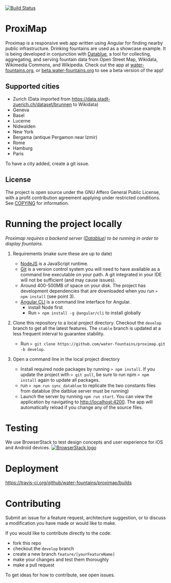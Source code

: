 [![Build Status](https://travis-ci.org/water-fountains/proximap.svg?branch=develop)](https://travis-ci.org/water-fountains/proximap)

# ProxiMap

Proximap is a responsive web app written using Angular for finding nearby public infrastructure. Drinking fountains are used as a showcase example.
It is being developed in conjunction with [Datablue](https://github.com/water-fountains/datablue), a tool for collecting, aggregating, and serving
fountain data from Open Street Map, Wikidata, Wikimedia Commons, and Wikipedia. Check out the app at [water-fountains.org](https://water-fountains.org), or [beta.water-fountains.org](https://beta.water-fountains.org) to see a beta version of the app!

## Supported cities
- Zurich (Data imported from https://data.stadt-zuerich.ch/dataset/brunnen to Wikidata)
- Geneva
- Basel
- Lucerne
- Nidwalden
- New York
- Bergama (antique Pergamon near Izmir)
- Rome
- Hamburg
- Paris

To have a city added, create a git issue.

## License
The project is open source under the GNU Affero General Public License, with a profit contribution agreement applying under restricted conditions. See [COPYING](/COPYING) for information.

# Running the project locally

*Proximap requires a backend server ([Datablue](https://github.com/water-fountains/datablue)) to be running in order to display fountains.*

1. Requirements (make sure these are up to date)
    - [NodeJS](https://nodejs.org) is a JavaScript runtime.
    - [Git](https://git-scm.com/) is a version control system you will need to have available as a command line executable on your path. A git integrated in your IDE will not be sufficient (and may cause issues).
    - Around 400-500MB of space on your disk. The project has development dependencies that are downloaded when you run `> npm install` (see point 3).
    - [Angular CLI](https://cli.angular.io/) is a command line interface for Angular.
      - install Node first
      - Run `> npm install -g @angular/cli` to install globally

2. Clone this repository to a local project directory. Checkout the `develop` branch to get all the latest features. The `stable` branch is updated at a less frequent interval to guarantee stability.
    - Run `> git clone https://github.com/water-fountains/proximap.git -b develop`.

3. Open a command line in the local project directory
    - Install required node packages by running `> npm install`. If you update the project with `> git pull`, be sure to run npm `> npm install` again to update all packages.
    - run `> npm run sync_datablue` to replicate the two constants files from datablue (the datblue server must be running)  
    - Launch the server by running `npm run start`. You can view the application by navigating to <a href="http://localhost:4200" target="_blank" >http://localhost:4200</a>. The app will automatically reload if you change any of the source files. 

# Testing
We use BrowserStack to test design concepts and user experience for iOS and Android devices.
[![BrowserStack logo](https://raw.githubusercontent.com/mmmatthew/proximap/master/docs/images/BrowserStack_Logo-01.png "BrowserStack")](http://browserstack.com/)

# Deployment
https://travis-ci.org/github/water-fountains/proximap/builds

# Contributing

Submit an issue for a feature request, architecture suggestion, or to discuss a modification you have made or would like to make. 

If you would like to contribute directly to the code:
- fork this repo
- checkout the `develop` branch
- create a new branch `feature/[yourFeatureName]`
- make your changes and test them thoroughly
- make a pull request

To get ideas for how to contribute, see open issues.
